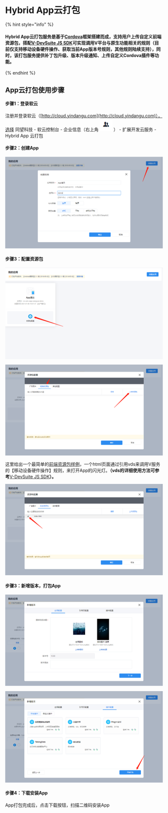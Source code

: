 # Hybrid App云打包

{% hint style="info" %}
#### Hybrid App云打包服务是基于[Cordova](http://cordova.apache.org/)框架搭建而成，支持用户上传自定义前端资源包，搭配[V-DevSuite JS SDK](https://yindangu.gitbook.io/v-devsuite/)可实现调用V平台与原生功能相关的规则（目前仅支持移动设备硬件操作、获取当前App版本号规则，其他规则陆续支持），同时，该打包服务提供补丁包升级、版本升级通知、上传自定义Cordova插件等功能。
{% endhint %}

## App云打包使用步骤

#### 步骤1：登录软云

注册并登录软云（[http://cloud.yindangu.com](http://cloud.yindangu.com)），选择 同望科技 - 软云控制台 - 企业信息（右上角 ![](../../.gitbook/assets/qi-ye-wei-xin-jie-tu-16104415284156.png)   ） -  扩展开发云服务 - Hybrid App 云打包

#### 步骤2：创建App

![&#x521B;&#x5EFA;App](../../.gitbook/assets/qi-ye-wei-xin-jie-tu-16100962125228.png)

#### 步骤3：配置资源包

![&#x914D;&#x7F6E;&#x8D44;&#x6E90;&#x5305;](../../.gitbook/assets/qi-ye-wei-xin-jie-tu-1610096299325.png)

![&#x4E0A;&#x4F20;&#x524D;&#x7AEF;&#x8D44;&#x6E90;&#x5305;](../../.gitbook/assets/qi-ye-wei-xin-jie-tu-16100963712886.png)

这里给出一个最简单的[前端资源包样例](https://qiniu.yindangu.net/vds/demo/demo.zip)，一个html页面通过引用vds来调用V服务的【移动设备硬件操作】规则，来打开App的闪光灯。**（vds的详细使用方法可参考**[V-DevSuite JS SDK](https://yindangu.gitbook.io/v-devsuite/)**）。**

![&#x4E0A;&#x4F20;&#x524D;&#x7AEF;&#x8D44;&#x6E90;&#x5305;&#x540E;&#xFF0C;&#x52FE;&#x9009;App&#x7684;&#x521D;&#x59CB;&#x8BBF;&#x95EE;&#x9875;&#x9762;](../../.gitbook/assets/qi-ye-wei-xin-jie-tu-16100975536863.png)

#### 步骤3：新增版本，打包App

![&#x4E0A;&#x4F20;&#x56FE;&#x6807;&#x3001;&#x542F;&#x52A8;&#x56FE;&#x7247;](../../.gitbook/assets/qi-ye-wei-xin-jie-tu-16100977061910.png)

![&#x914D;&#x7F6E;&#x5F15;&#x5BFC;&#x9875;&#xFF08;&#x53EF;&#x9009;&#xFF09;&#x3001;&#x9009;&#x62E9;&#x63D2;&#x4EF6;&#xFF08;&#x53EF;&#x9009;&#xFF09;&#xFF0C;&#x5F00;&#x59CB;&#x6253;&#x5305;App](../../.gitbook/assets/qi-ye-wei-xin-jie-tu-16100977897086.png)



#### 步骤4：下载安装App

App打包完成后，点击下载按钮，扫描二维码安装App





